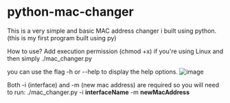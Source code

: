 # python-mac-changer
This is a very simple and basic MAC address changer i built using python. (this is my first program built using py)

How to use?
Add execution permission (chmod +x) if you're using Linux and then simply ./mac_changer.py

you can use the flag -h or --help to display the help options. 
![image](https://user-images.githubusercontent.com/52676315/184399735-9931be88-e81b-4471-a4df-664a0e41c5a6.png)


Both -i (interface) and -m (new mac address) are required so you will need to run: ./mac_changer.py -i **interfaceName** -m **newMacAddress**
